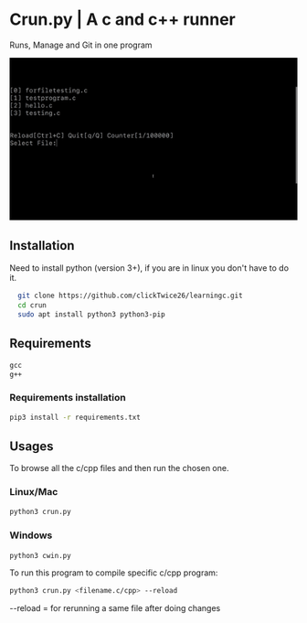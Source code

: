 
# Crun.py | A c and c++ runner
Runs, Manage and Git in one program

![](https://github.com/clickTwice26/crun/blob/master/notneeded/final.gif)



## Installation

Need to install python (version 3+), if you are in linux you don't have to do it.
```bash
  git clone https://github.com/clickTwice26/learningc.git
  cd crun
  sudo apt install python3 python3-pip  
```


    
## Requirements
    gcc
    g++

### Requirements installation
```bash
pip3 install -r requirements.txt
```

## Usages
To browse all the c/cpp files and then run the chosen one.
### Linux/Mac
```bash
python3 crun.py
```
### Windows
```bash
python3 cwin.py
```

To run this program to compile specific c/cpp program:
```bash
python3 crun.py <filename.c/cpp> --reload
```

--reload = for rerunning a same file after doing changes


